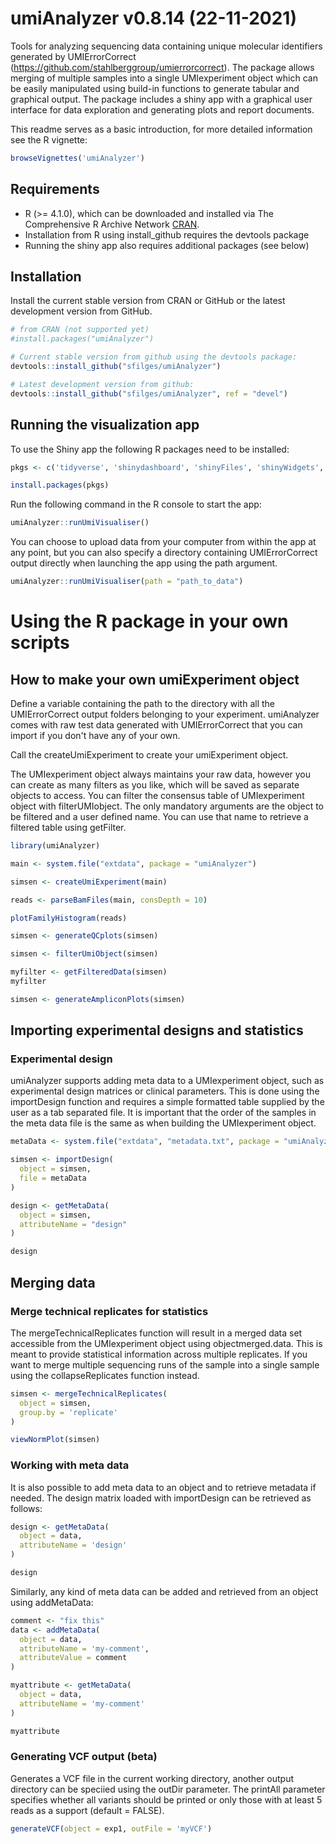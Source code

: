 
# umiAnalyzer v0.8.14 (22-11-2021)

Tools for analyzing sequencing data containing unique
molecular identifiers generated by UMIErrorCorrect 
(<https://github.com/stahlberggroup/umierrorcorrect>). The package 
allows merging of multiple samples into a single UMIexperiment object which 
can be easily manipulated using build-in functions to generate tabular and
graphical output. The package includes a shiny app with a graphical
user interface for data exploration and generating plots and report
documents.

This readme serves as a basic introduction, for more detailed information see 
the R vignette:

```r
browseVignettes('umiAnalyzer')
```

Requirements
------------

- R (>= 4.1.0), which can be downloaded and installed via The Comprehensive R Archive Network [CRAN](https://cran.r-project.org/).
- Installation from R using install_github requires the devtools package
- Running the shiny app also requires additional packages (see below)

Installation 
------------

Install the current stable version from CRAN or GitHub or the latest
development version from GitHub.

```r
# from CRAN (not supported yet)
#install.packages("umiAnalyzer")

# Current stable version from github using the devtools package:
devtools::install_github("sfilges/umiAnalyzer")

# Latest development version from github:
devtools::install_github("sfilges/umiAnalyzer", ref = "devel")
```

Running the visualization app
------------

To use the Shiny app the following R packages need to be installed:

```r
pkgs <- c('tidyverse', 'shinydashboard', 'shinyFiles', 'shinyWidgets', 'DT')

install.packages(pkgs)
```

Run the following command in the R console to start the app:

```r
umiAnalyzer::runUmiVisualiser()
```

You can choose to upload data from your computer from within the app at any point,
but you can also specify a directory containing UMIErrorCorrect output directly
when launching the app using the path argument.

```r
umiAnalyzer::runUmiVisualiser(path = "path_to_data")
```

# Using the R package in your own scripts

How to make your own umiExperiment object
---------------------

Define a variable containing the path to the directory with all the UMIErrorCorrect output folders 
belonging to your experiment. umiAnalyzer comes with raw test data generated with UMIErrorCorrect that 
you can import if you don't have any of your own.

Call the createUmiExperiment to create your umiExperiment object.

The UMIexperiment object always maintains your raw data, however you can create as many filters as you
like, which will be saved as separate objects to access. You can filter the consensus table of
UMIexperiment object with filterUMIobject. The only mandatory arguments are the object to be filtered
and a user defined name. You can use that name to retrieve a filtered table using getFilter. 

```r
library(umiAnalyzer)

main <- system.file("extdata", package = "umiAnalyzer")

simsen <- createUmiExperiment(main)

reads <- parseBamFiles(main, consDepth = 10)

plotFamilyHistogram(reads)

simsen <- generateQCplots(simsen)

simsen <- filterUmiObject(simsen)

myfilter <- getFilteredData(simsen)
myfilter

simsen <- generateAmpliconPlots(simsen)
```

## Importing experimental designs and statistics
### Experimental design
umiAnalyzer supports adding meta data to a  UMIexperiment object, such as experimental 
design matrices or clinical parameters. This is done using the importDesign function and requires a 
simple formatted table supplied by the user as a tab separated file. It is important that the order 
of the samples in the meta data file is the same as when building the UMIexperiment object.

```r
metaData <- system.file("extdata", "metadata.txt", package = "umiAnalyzer")

simsen <- importDesign(
  object = simsen,
  file = metaData
)

design <- getMetaData(
  object = simsen, 
  attributeName = "design"
)

design
```

## Merging data
### Merge technical replicates for statistics
The mergeTechnicalReplicates function will result in a merged data set accessible from the UMIexperiment object using 
object<at>merged.data. This is meant to provide statistical information across multiple replicates. If you want to merge 
multiple sequencing runs of the sample into a single sample using the collapseReplicates function instead.

```r
simsen <- mergeTechnicalReplicates(
  object = simsen,
  group.by = 'replicate'
)

viewNormPlot(simsen)
```

### Working with meta data

It is also possible to add meta data to an object and to retrieve metadata if needed. The design 
matrix loaded with importDesign can be retrieved as follows:

```r
design <- getMetaData(
  object = data,
  attributeName = 'design'
)

design
```

Similarly, any kind of meta data can be added and retrieved from an object using addMetaData:

```r
comment <- "fix this"
data <- addMetaData(
  object = data,
  attributeName = 'my-comment',
  attributeValue = comment
)

myattribute <- getMetaData(
  object = data,
  attributeName = 'my-comment'
)

myattribute
```

### Generating VCF output (beta)

Generates a VCF file in the current working directory, another output directory can be speciied using the outDir parameter.
The printAll parameter specifies whether all variants should be printed or only those with at least 5 reads as a support (default = FALSE).

```r
generateVCF(object = exp1, outFile = 'myVCF')
```